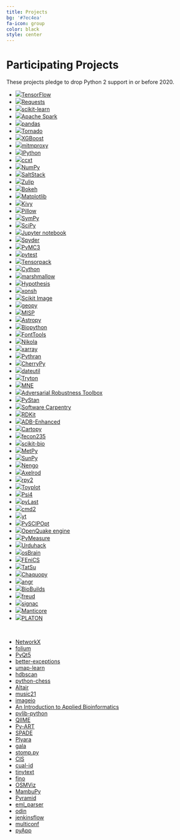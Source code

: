 ```yaml
---
title: Projects
bg: '#7ec4ea'
fa-icon: group
color: black
style: center
---
```


# Participating Projects

These projects pledge to drop Python 2 support in or before 2020.

<!-- sg:... is the automatically generated stargazer count add url: to auto compute the stargazer count if your homepage is not a github repository -->

- [![](assets/tensorflow.png)TensorFlow](https://www.tensorflow.org/) <!-- url:https://github.com/tensorflow/tensorflow sg:128808 -->
- [![](assets/requests.png)Requests](https://github.com/kennethreitz/requests) <!-- url:https://github.com/kennethreitz/requests sg:38847 -->
- [![](assets/scikit-learn.png)scikit-learn](https://scikit-learn.org/) <!-- url:https://github.com/scikit-learn/scikit-learn sg:35455 -->
- [![](assets/apache_spark.png)Apache Spark](https://spark.apache.org/) <!-- url:https://github.com/apache/spark sg:22106 -->
- [![](assets/pandas.png)pandas](https://pandas.pydata.org/) <!-- url:https://github.com/pandas-dev/pandas sg:19770 -->
- [![](assets/tornado.png)Tornado](http://www.tornadoweb.org/) <!-- url:https://github.com/tornadoweb/tornado sg:17818 -->
- [![](assets/xgboost.png)XGBoost](https://xgboost.ai/) <!-- url:https://github.com/dmlc/xgboost sg:16166 -->
- [![](assets/mitmproxy.png)mitmproxy](https://mitmproxy.org/) <!-- url:https://github.com/mitmproxy/mitmproxy sg:15211 -->
- [![](assets/ipython.png)IPython](https://ipython.org)  <!-- url:https://github.com/ipython/ipython sg:13604 -->
- [![](assets/ccxt.png)ccxt](https://github.com/ccxt/ccxt) <!-- url:https://github.com/ccxt/ccxt sg:10925 -->
- [![](assets/numpylogoicon.png)NumPy](https://www.numpy.org/) <!-- url:https://github.com/numpy/numpy sg:10784 -->
- [![](assets/saltstack.png)SaltStack](https://github.com/saltstack/salt) <!-- url:https://github.com/saltstack/salt sg:9964 -->
- [![](assets/zulip.png)Zulip](https://zulip.org) <!-- url:https://github.com/zulip/zulip sg:9889 -->
- [![](assets/bokeh.png)Bokeh](https://github.com/bokeh/bokeh) <!-- url:https://github.com/bokeh/bokeh sg:9513 -->
- [![](assets/matplotlib.png)Matplotlib](https://matplotlib.org/) <!-- url:https://github.com/matplotlib/matplotlib sg:9354 -->
- [![](assets/kivy.png)Kivy](https://kivy.org/) <!-- url:https://github.com/kivy/kivy sg:9342 -->
- [![](assets/pillow.png)Pillow](https://github.com/python-pillow/Pillow) <!-- url:https://github.com/python-pillow/Pillow sg:6250 -->
- [![](assets/sympy.png)SymPy](https://www.sympy.org/) <!-- url:https://github.com/sympy/sympy sg:5906 -->
- [![](assets/scipyshiny_small.png)SciPy](https://www.scipy.org/) <!-- url:https://github.com/scipy/scipy sg:5880 -->
- [![](assets/jupyter.png)Jupyter notebook](https://jupyter.org) <!-- url:https://github.com/jupyter/notebook sg:5862 -->
- [![](assets/spyder.png)Spyder](https://www.spyder-ide.org) <!-- url:https://github.com/spyder-ide/spyder sg:4462 -->
- [![](assets/pymc3.png)PyMC3](https://github.com/pymc-devs/pymc3) <!-- url:https://github.com/pymc-devs/pymc3 sg:4240 -->
- [![](assets/pytest1.png)pytest](https://docs.pytest.org/en/latest) <!-- url:https://github.com/pytest-dev/pytest sg:4239 -->
- [![](assets/tensorpack.png)Tensorpack](https://github.com/tensorpack/tensorpack) <!-- url:https://github.com/tensorpack/tensorpack sg:4239 -->
- [![](https://cython.org/logo/cython-logo-C.svg)Cython](https://cython.org/) <!-- url:https://github.com/cython/cython sg:4123 -->
- [![](assets/marshmallow.png)marshmallow](https://github.com/marshmallow-code/marshmallow) <!-- url:https://github.com/marshmallow-code/marshmallow sg:3638 -->
- [![](assets/hypothesis.png)Hypothesis](https://hypothesis.readthedocs.io/) <!-- url:https://github.com/HypothesisWorks/hypothesis sg:3508 -->
- [![](assets/xonsh.png)xonsh](http://xon.sh) <!-- url:https://github.com/xonsh/xonsh sg:3260 -->
- [![](assets/scikit-image.png)Scikit Image](http://scikit-image.org/) <!-- url:https://github.com/scikit-image/scikit-image sg:3040 -->
- [![](assets/geopy.png)geopy](https://geopy.readthedocs.io/) <!-- url:https://github.com/geopy/geopy sg:2462 -->
- [![](assets/misp.png)MISP](https://github.com/MISP/MISP) <!-- url:https://github.com/MISP/MISP sg:2110 -->
- [![](assets/astropy.png)Astropy](https://www.astropy.org/) <!-- url:https://github.com/astropy/astropy sg:2093 -->
- [![](assets/biopython.png)Biopython](https://biopython.org/) <!-- url:https://github.com/biopython/biopython sg:1787 -->
- [![](assets/fonttools.png)FontTools](https://github.com/fonttools/fonttools) <!-- url:https://github.com/fonttools/fonttools sg:1750 -->
- [![](assets/nikola.png)Nikola](https://getnikola.com) <!-- url:https://github.com/getnikola/nikola sg:1710 -->
- [![](assets/xarray.png)xarray](https://xarray.pydata.org/) <!-- url:https://github.com/pydata/xarray sg:1255 -->
- [![](assets/pythran.png)Pythran](https://github.com/serge-sans-paille/pythran) <!-- url:https://github.com/serge-sans-paille/pythran sg:1083 -->
- [![](//cherrypy.org/images/cherrypy.png)CherryPy](https://cherrypy.org/) <!-- url:https://github.com/cherrypy/cherrypy sg:987 -->
- [![](assets/dateutil.png)dateutil](https://github.com/dateutil/dateutil) <!-- url:https://github.com/dateutil/dateutil sg:978 -->
- [![](assets/tryton.png)Tryton](https://www.tryton.org/) <!--  no GitHub org, making up a stargazer count sg:950  -->
- [![](assets/mne.png)MNE](https://www.martinos.org/mne/stable/index.html) <!-- url:https://github.com/mne-tools/mne-python sg:865 -->
- [![](assets/art_logo.png)Adversarial Robustness Toolbox](https://github.com/IBM/adversarial-robustness-toolbox) <!-- url:https://github.com/IBM/adversarial-robustness-toolbox sg:763 -->
- [![](assets/pystan.png)PyStan](https://github.com/stan-dev/pystan) <!-- url:https://github.com/stan-dev/pystan sg:671 -->
- [![](assets/swcarpentry.png)Software Carpentry](https://software-carpentry.org)  <!--  sg:600  -->
- [![](assets/rdkit.png)RDKit](https://github.com/rdkit/rdkit) <!-- url:https://github.com/rdkit/rdkit sg:598 -->
- [![](assets/adb_enhanced.png)ADB-Enhanced](https://github.com/ashishb/adb-enhanced) <!-- url:https://github.com/ashishb/adb-enhanced sg:560 -->
- [![](assets/cartopy.png)Cartopy](https://scitools.org.uk/cartopy/docs/latest/) <!-- url:https://github.com/SciTools/cartopy sg:537 -->
- [![](assets/fecon235.png)fecon235](https://github.com/rsvp/fecon235) <!-- url:https://github.com/rsvp/fecon235 sg:500 -->
- [![](assets/skbio.png)scikit-bio](http://scikit-bio.org) <!-- url:https://github.com/biocore/scikit-bio sg:478 -->
- [![](assets/metpy.png)MetPy](https://unidata.github.io/MetPy) <!-- url:https://github.com/Unidata/MetPy sg:440 -->
- [![](assets/sunpy.png)SunPy](https://sunpy.org/) <!-- url:https://github.com/sunpy/sunpy sg:430 -->
- [![](assets/nengo.png)Nengo](https://www.nengo.ai/) <!-- url:https://github.com/nengo/nengo sg:416 -->
- [![](assets/axelrod.png)Axelrod](https://github.com/Axelrod-Python/Axelrod) <!-- url:https://github.com/Axelrod-Python/Axelrod sg:395 -->
- [![](assets/rpy2_logo_64x64.png)rpy2](https://rpy2.bitbucket.io) <!-- sg:390-->
- [![](assets/toyplot-256x256.png)Toyplot](https://github.com/sandialabs/toyplot) <!-- url:https://github.com/sandialabs/toyplot sg:372 -->
- [![](assets/psi4square.png)Psi4](http://psicode.org/) <!-- url:https://github.com/psi4/psi4 sg:335 -->
- [![](assets/pylast.png)pyLast](https://github.com/pylast/pylast) <!-- url:https://github.com/pylast/pylast sg:316 -->
- [![](assets/cmd2.png)cmd2](https://github.com/python-cmd2/cmd2) <!-- url:https://github.com/python-cmd2/cmd2 sg:203 -->
- [![](assets/yt.png)yt](https://yt-project.org/) <!-- url:https://github.com/yt-project/yt sg:189 -->
- [![](assets/pyscipopt.png)PySCIPOpt](https://github.com/SCIP-Interfaces/PySCIPOpt) <!-- url:https://github.com/SCIP-Interfaces/PySCIPOpt sg:169 -->
- [![](assets/openquake.png)OpenQuake engine](https://github.com/gem/oq-engine) <!-- url:https://github.com/gem/oq-engine sg:142 -->
- [![](assets/pymeasure.png)PyMeasure](https://github.com/ralph-group/pymeasure) <!-- url:https://github.com/ralph-group/pymeasure sg:122 -->
- [![](https://urduhack.readthedocs.io/en/stable/_static/urduhack.png)Urduhack](https://github.com/urduhack/urduhack) <!-- url:https://github.com/urduhack/urduhack sg:121 -->
- [![](assets/osbrain.png)osBrain](https://github.com/opensistemas-hub/osbrain) <!-- url:https://github.com/opensistemas-hub/osbrain sg:115 -->
- [![](assets/fenics.png)FEniCS](https://fenicsproject.org/)  <!-- url:https://github.com/FEniCS/dolfin sg:77 -->
- [![](assets/tatsu.png)TatSu](https://tatsu.readthedocs.io/)
- [![](assets/chaquopy.png)Chaquopy](https://chaquo.com/chaquopy/)
- [![](assets/angr.png)angr](http://angr.io/)
- [![](assets/biobuilds.png)BioBuilds](https://www.biobuilds.org/)
- [![](assets/freud.png)freud](https://github.com/glotzerlab/freud) <!-- url:https://github.com/glotzerlab/freud sg:20 -->
- [![](assets/signac.png)signac](https://signac.io)
- [![](assets/manticore.png)Manticore](https://github.com/trailofbits/manticore) <!-- url:https://github.com/trailofbits/manticore sg:1638 -->
- [![](assets/platon.png)PLATON](https://github.com/ideasrule/platon) <!-- url:https://github.com/ideasrule/platon sg:5 -->

<!-- Adding a new project with a logo? They're roughly sorted by GitHub stars.
Try to insert yours in order. We use judgment for projects not on GiHhub, and
for some that aren't directly comparable. -->

&nbsp; <!--break separating project with image from without -->

- [NetworkX](https://github.com/networkx/networkx) <!-- url:https://github.com/networkx/networkx sg:5753 -->
- [folium](https://github.com/python-visualization/folium) <!-- url:https://github.com/python-visualization/folium sg:3952 -->
- [PyQt5](https://www.riverbankcomputing.com/software/pyqt/download5)
- [better-exceptions](https://github.com/qix-/better-exceptions) <!-- url:https://github.com/qix-/better-exceptions sg:3335 -->
- [umap-learn](https://github.com/lmcinnes/umap) <!-- url:https://github.com/lmcinnes/umap sg:2865 -->
- [hdbscan](https://github.com/scikit-learn-contrib/hdbscan) <!-- url:https://github.com/scikit-learn-contrib/hdbscan sg:1276 -->
- [python-chess](https://github.com/niklasf/python-chess) <!-- url:https://github.com/niklasf/python-chess sg:785 -->
- [Altair](https://github.com/ellisonbg/altair) <!-- url:https://github.com/ellisonbg/altair sg:236 -->
- [music21](http://web.mit.edu/music21/)
- [imageio](https://imageio.github.io)
- [An Introduction to Applied Bioinformatics](http://readiab.org)
- [pvlib-python](https://github.com/pvlib/pvlib-python) <!-- url:https://github.com/pvlib/pvlib-python sg:256 -->
- [QIIME](http://qiime.org)
- [Py-ART](https://arm-doe.github.io/pyart/)
- [SPADE](https://github.com/javipalanca/spade) <!-- url:https://github.com/javipalanca/spade sg:129 -->
- [Plyara](https://plyara.readthedocs.io/en/latest/)
- [gala](https://gala.readthedocs.io)
- [stomp.py](https://github.com/jasonrbriggs/stomp.py) <!-- url:https://github.com/jasonrbriggs/stomp.py sg:312 -->
- [CIS](https://github.com/cedadev/cis) <!-- url:https://github.com/cedadev/cis sg:22 -->
- [cual-id](https://github.com/johnchase/cual-id) <!-- url:https://github.com/johnchase/cual-id sg:15 -->
- [tinytext](https://github.com/hugovk/tinytext) <!-- url:https://github.com/hugovk/tinytext sg:4 -->
- [fino](https://github.com/hugovk/fino) <!-- url:https://github.com/hugovk/fino sg:4 -->
- [OSMViz](https://github.com/hugovk/osmviz) <!-- url:https://github.com/hugovk/osmviz sg:3 -->
- [MambuPy](https://github.com/jstitch/MambuPy) <!-- url:https://github.com/jstitch/MambuPy sg:0 -->
- [Pyramid](https://trypyramid.com)
- [eml_parser](https://github.com/GOVCERT-LU/eml_parser) <!-- url:https://github.com/GOVCERT-LU/eml_parser sg:62 -->
- [odin](https://github.com/python-odin/odin) <!-- url:https://github.com/python-odin/odin sg:11 -->
- [jenkinsflow](https://github.com/lhupfeldt/jenkinsflow) <!-- url:https://github.com/lhupfeldt/jenkinsflow sg:10 -->
- [multiconf](https://github.com/lhupfeldt/multiconf) <!-- url:https://github.com/lhupfeldt/multiconf sg:5 -->
- [pyApp](https://github.com/timsavage/pyapp) <!-- url:https://github.com/timsavage/pyapp sg:0 -->

<!-- Adding a new project without a logo? They're roughly sorted by Github stars.
Try to insert yours in order. We use judgment for projects not on Github, and
for some that aren't directly comparable. -->
